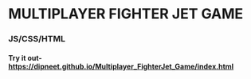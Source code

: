 
# MULTIPLAYER FIGHTER JET GAME 

### JS/CSS/HTML
#### Try it out- https://dipneet.github.io/Multiplayer_FighterJet_Game/index.html
